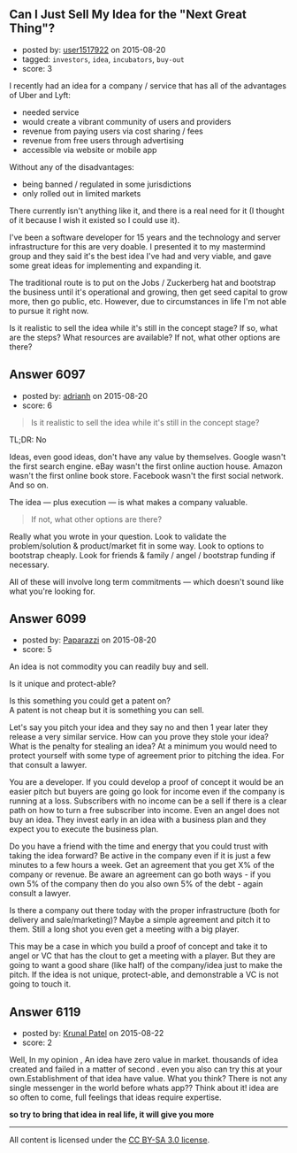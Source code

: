 ## Can I Just Sell My Idea for the "Next Great Thing"?

- posted by: [user1517922](https://stackexchange.com/users/1646452/user1517922) on 2015-08-20
- tagged: `investors`, `idea`, `incubators`, `buy-out`
- score: 3

I recently had an idea for a company / service that has all of the advantages of Uber and Lyft:

- needed service
- would create a vibrant community of users and providers
- revenue from paying users via cost sharing / fees
- revenue from free users through advertising
- accessible via website or mobile app

Without any of the disadvantages:

- being banned / regulated in some jurisdictions
- only rolled out in limited markets

There currently isn't anything like it, and there is a real need for it (I thought of it because I wish it existed so I could use it).

I've been a software developer for 15 years and the technology and server infrastructure for this are very doable. I presented it to my mastermind group and they said it's the best idea I've had and very viable, and gave some great ideas for implementing and expanding it.

The traditional route is to put on the Jobs / Zuckerberg hat and bootstrap the business until it's operational and growing, then get seed capital to grow more, then go public, etc. However, due to circumstances in life I'm not able to pursue it right now.

Is it realistic to sell the idea while it's still in the concept stage?
If so, what are the steps?  What resources are available?
If not, what other options are there?


## Answer 6097

- posted by: [adrianh](https://stackexchange.com/users/7553/adrianh) on 2015-08-20
- score: 6

> Is it realistic to sell the idea while it's still in the concept stage?

TL;DR: No

Ideas, even good ideas, don't have any value by themselves. Google wasn't the first search engine. eBay wasn't the first online auction house. Amazon wasn't the first online book store. Facebook wasn't the first social network. And so on.

The idea — plus execution — is what makes a company valuable. 

> If not, what other options are there?

Really what you wrote in your question. Look to validate the problem/solution & product/market fit in some way. Look to options to bootstrap cheaply. Look for friends & family / angel / bootstrap funding if necessary.

All of these will involve long term commitments — which doesn't sound like what you're looking for.




## Answer 6099

- posted by: [Paparazzi](https://stackexchange.com/users/300272/paparazzi) on 2015-08-20
- score: 5

An idea is not commodity you can readily buy and sell.  

Is it unique and protect-able?

Is this something you could get a patent on?    
A patent is not cheap but it is something you can sell.   

Let's say you pitch your idea and they say no and then 1 year later they release a very similar service.  How can you prove they stole your idea?  What is the penalty for stealing an idea?  At a minimum you would need to protect yourself with some type of agreement prior to pitching the idea.  For that consult a lawyer.

You are a developer. If you could develop a proof of concept it would be an easier pitch but buyers are going go look for income even if the company is running at a loss. Subscribers with no income can be a sell if there is a clear path on how to turn a free subscriber into income. Even an angel does not buy an idea. They invest early in an idea with a business plan and they expect you to execute the business plan.

Do you have a friend with the time and energy that you could trust with taking the idea forward?  Be active in the company even if it is just a few minutes to a few hours a week.  Get an agreement that you get X% of the company or revenue.  Be aware an agreement can go both ways - if you own 5% of the company then do you also own 5% of the debt - again consult a lawyer.

Is there a company out there today with the proper infrastructure (both for delivery and sale/marketing)?  Maybe a simple agreement and pitch it to them.  Still a long shot you even get a meeting with a big player.  

This may be a case in which you build a proof of concept and take it to angel or VC that has the clout to get a meeting with a player.  But they are going to want a good share (like half) of the company/idea just to make the pitch.  If the idea is not unique, protect-able, and demonstrable a VC is not going to touch it.



## Answer 6119

- posted by: [Krunal Patel](https://stackexchange.com/users/6805634/krunal-patel) on 2015-08-22
- score: 2

Well, In my opinion , An idea have zero value in market. thousands of idea created and failed in a matter of second . even you also can try this at your own.Establishment of that idea have value. What you think? There is not any single messenger in the world before whats app?? Think about it!
 idea are so often to come, full feelings that ideas require expertise.

**so try to bring that idea in real life, it will give you more**



---

All content is licensed under the [CC BY-SA 3.0 license](https://creativecommons.org/licenses/by-sa/3.0/).

